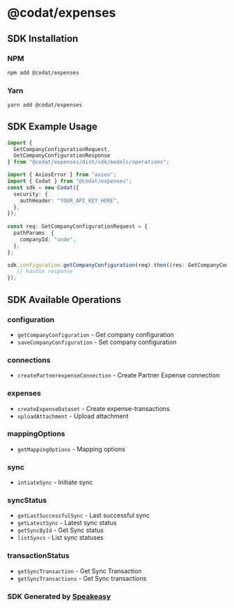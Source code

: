 # @codat/expenses

<!-- Start SDK Installation -->
## SDK Installation

### NPM

```bash
npm add @codat/expenses
```

### Yarn

```bash
yarn add @codat/expenses
```
<!-- End SDK Installation -->

## SDK Example Usage
<!-- Start SDK Example Usage -->
```typescript
import {
  GetCompanyConfigurationRequest,
  GetCompanyConfigurationResponse
} from "@codat/expenses/dist/sdk/models/operations";

import { AxiosError } from "axios";
import { Codat } from "@codat/expenses";
const sdk = new Codat({
  security: {
    authHeader: "YOUR_API_KEY_HERE",
  },
});
    
const req: GetCompanyConfigurationRequest = {
  pathParams: {
    companyId: "unde",
  },
};

sdk.configuration.getCompanyConfiguration(req).then((res: GetCompanyConfigurationResponse | AxiosError) => {
   // handle response
});
```
<!-- End SDK Example Usage -->

<!-- Start SDK Available Operations -->
## SDK Available Operations


### configuration

* `getCompanyConfiguration` - Get company configuration
* `saveCompanyConfiguration` - Set company configuration

### connections

* `createPartnerexpenseConnection` - Create Partner Expense connection

### expenses

* `createExpenseDataset` - Create expense-transactions
* `uploadAttachment` - Upload attachment

### mappingOptions

* `getMappingOptions` - Mapping options

### sync

* `intiateSync` - Initiate sync

### syncStatus

* `getLastSuccessfulSync` - Last successful sync
* `getLatestSync` - Latest sync status
* `getSyncById` - Get Sync status
* `listSyncs` - List sync statuses

### transactionStatus

* `getSyncTransaction` - Get Sync Transaction
* `getSyncTransactions` - Get Sync transactions
<!-- End SDK Available Operations -->

### SDK Generated by [Speakeasy](https://docs.speakeasyapi.dev/docs/using-speakeasy/client-sdks)
